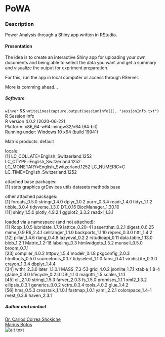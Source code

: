 # PoWA  
  
### Description  

Power Analysis through a Shiny app written in RStudio.  


#### Presentation  

The idea is to create an interactive Shiny app for uploading your own documents and being able to select the data you want and get a summary and visualize the output for expriment preparation.

For this, run the app in local computer or access through RServer.

More is comming ahead...

##### Software
`winver` && `writeLines(capture.output(sessionInfo()), "sessionInfo.txt")`
R Session Info  
R version 4.0.2 (2020-06-22)  
Platform: x86_64-w64-mingw32/x64 (64-bit)  
Running under: Windows 10 x64 (build 19041)  

Matrix products: default  

locale:  
[1] LC_COLLATE=English_Switzerland.1252  LC_CTYPE=English_Switzerland.1252    LC_MONETARY=English_Switzerland.1252 LC_NUMERIC=C                         LC_TIME=English_Switzerland.1252      

attached base packages:  
[1] stats     graphics  grDevices utils     datasets  methods   base       

other attached packages:  
 [1] forcats_0.5.0       stringr_1.4.0       dplyr_1.0.2         purrr_0.3.4         readr_1.4.0         tidyr_1.1.2         tibble_3.0.4        tidyverse_1.3.0     DT_0.16             BiocManager_1.30.10  
[11] shiny_1.5.0         plotly_4.9.2.1      ggplot2_3.3.2       readxl_1.3.1         

loaded via a namespace (and not attached):  
 [1] Rcpp_1.0.5        lubridate_1.7.9   lattice_0.20-41   assertthat_0.2.1  digest_0.6.25     mime_0.9          R6_2.4.1          cellranger_1.1.0  backports_1.1.10  reprex_0.3.0      httr_1.4.2         
[12] pillar_1.4.6      rlang_0.4.8       lazyeval_0.2.2    rstudioapi_0.11   data.table_1.13.0 blob_1.2.1        Matrix_1.2-18     labeling_0.3      htmlwidgets_1.5.2 munsell_0.5.0     broom_0.7.1        
[23] compiler_4.0.2    httpuv_1.5.4      modelr_0.1.8      pkgconfig_2.0.3   htmltools_0.5.0   sourcetools_0.1.7 tidyselect_1.1.0  fansi_0.4.1       viridisLite_0.3.0 crayon_1.3.4      dbplyr_1.4.4       
[34] withr_2.3.0       later_1.1.0.1     MASS_7.3-53       grid_4.0.2        jsonlite_1.7.1    xtable_1.8-4      gtable_0.3.0      lifecycle_0.2.0   DBI_1.1.0         magrittr_1.5      scales_1.1.1       
[45] cli_2.1.0         stringi_1.5.3     farver_2.0.3      fs_1.5.0          promises_1.1.1    xml2_1.3.2        ellipsis_0.3.1    generics_0.0.2    vctrs_0.3.4       tools_4.0.2       glue_1.4.2         
[56] hms_0.5.3         crosstalk_1.1.0.1 fastmap_1.0.1     yaml_2.2.1        colorspace_1.4-1  rvest_0.3.6       haven_2.3.1        
  
##### Author and contact  
[Dr. Carlos Correa Shokiche](https://www.linkedin.com/in/dr-carlos-correa-shokiche-72b10024)  
[Marius Botos](https://twitter.com/MariusBotos)  
![alt text](Z:\Gits/PoWA/www/LOGOnadia.png)
